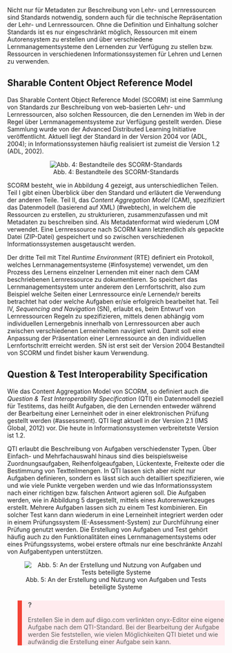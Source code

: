 <!-- filename: 03_Standards_fuer_Inhaltsformate.md -->
<!-- title: Standards für Inhaltsformate -->

Nicht nur für Metadaten zur Beschreibung von Lehr- und Lernressourcen sind Standards notwendig, sondern auch für die technische Repräsentation der Lehr- und Lernressourcen. Ohne die Definition und Einhaltung solcher Standards ist es nur eingeschränkt möglich, Ressourcen mit einem Autorensystem zu erstellen und über verschiedene Lernmanagementsysteme den Lernenden zur Verfügung zu stellen bzw. Ressourcen in verschiedenen Informationssystemen für Lehren und Lernen zu verwenden.

## Sharable Content Object Reference Model

Das Sharable Content Object Reference Model (SCORM) ist eine Sammlung von Standards zur Beschreibung von web-basierten Lehr- und Lernressourcen, also solchen Ressourcen, die den Lernenden im Web in der Regel über Lernmanagementsysteme zur Verfügung gestellt werden. Diese Sammlung wurde von der Advanced Distributed Learning Initiative veröffentlicht. Aktuell liegt der Standard in der Version 2004 vor (ADL, 2004); in Informationssystemen häufig realisiert ist zumeist die Version 1.2 (ADL, 2002).

<center><figure>
  <img src="https://raw.githubusercontent.com/ed-tech-at/L3T/refs/heads/main/10_Standards_fuer_Lehr-_und_Lerntechnologien/img/04_Bestandteile_des_SCORMStandards.jpg" alt="Abb. 4: Bestandteile des SCORM-Standards">
  <figcaption>Abb. 4: Bestandteile des SCORM-Standards</figcaption>
</figure></center>


SCORM besteht, wie in Abbildung 4 gezeigt, aus unterschiedlichen Teilen. Teil I gibt einen Überblick über den Standard und erläutert die Verwendung der anderen Teile. Teil II, das *Content Aggregation Model* (CAM), spezifiziert das Datenmodell (basierend auf XML) (#webtech), in welchem die Ressourcen zu erstellen, zu strukturieren, zusammenzufassen und mit Metadaten zu beschreiben sind. Als Metadatenformat wird wiederum LOM verwendet. Eine Lernressource nach SCORM kann letztendlich als gepackte Datei (ZIP-Datei) gespeichert und so zwischen verschiedenen Informationssystemen ausgetauscht werden.

Der dritte Teil mit Titel *Runtime Environment* (RTE) definiert ein Protokoll, welches Lernmanagementsysteme (#infosysteme) verwendet, um den Prozess des Lernens einzelner Lernenden mit einer nach dem CAM beschriebenen Lernressource zu dokumentieren. So speichert das Lernmanagementsystem unter anderem den Lernfortschritt, also zum Beispiel welche Seiten einer Lernressource ein/e Lernende/r bereits betrachtet hat oder welche Aufgaben er/sie erfolgreich bearbeitet hat. Teil IV, *Sequencing and Navigation* (SN), erlaubt es, beim Entwurf von Lernressourcen Regeln zu spezifizieren, mittels denen abhängig vom individuellen Lernergebnis innerhalb von Lernressourcen aber auch zwischen verschiedenen Lerneinheiten navigiert wird. Damit soll eine Anpassung der Präsentation einer Lernressource an den individuellen Lernfortschritt erreicht werden. SN ist erst seit der Version 2004 Bestandteil von SCORM und findet bisher kaum Verwendung.

## Question & Test Interoperability Specification

Wie das Content Aggregation Model von SCORM, so definiert auch die *Question & Test Interoperability Specification* (QTI) ein Datenmodell speziell für Testitems, das heißt Aufgaben, die den Lernenden entweder während der Bearbeitung einer Lerneinheit oder in einer elektronischen Prüfung gestellt werden (#assessment). QTI liegt aktuell in der Version 2.1 (IMS Global, 2012) vor. Die heute in Informationssystemen verbreitetste Version ist 1.2.

QTI erlaubt die Beschreibung von Aufgaben verschiedenster Typen. Über Einfach- und Mehrfachauswahl hinaus sind dies beispielsweise Zuordnungsaufgaben, Reihenfolgeaufgaben, Lückentexte, Freitexte oder die Bestimmung von Textteilmengen. In QTI lassen sich aber nicht nur Aufgaben definieren, sondern es lässt sich auch detailliert spezifizieren, wie und wie viele Punkte vergeben werden und wie das Informationssystem nach einer richtigen bzw. falschen Antwort agieren soll. Die Aufgaben werden, wie in Abbildung 5 dargestellt, mittels eines Autorenwerkzeuges erstellt. Mehrere Aufgaben lassen sich zu einem Test kombinieren. Ein solcher Test kann dann wiederum in eine Lerneinheit integriert werden oder in einem Prüfungssystem (E-Assessment-System) zur Durchführung einer Prüfung genutzt werden. Die Erstellung von Aufgaben und Test gehört häufig auch zu den Funktionalitäten eines Lernmanagementsystems oder eines Prüfungssystems, wobei erstere oftmals nur eine beschränkte Anzahl von Aufgabentypen unterstützen.

<center><figure>
  <img src="https://raw.githubusercontent.com/ed-tech-at/L3T/refs/heads/main/10_Standards_fuer_Lehr-_und_Lerntechnologien/img/05_An_der_Erstellung_und_Nutzung_von_Aufgaben_und_Tests_beteiligte_Systeme.jpg" alt="Abb. 5: An der Erstellung und Nutzung von Aufgaben und Tests beteiligte Systeme">
  <figcaption>Abb. 5: An der Erstellung und Nutzung von Aufgaben und Tests beteiligte Systeme</figcaption>
</figure></center>


<blockquote style="background: #FFEBEE; border-left: 10px solid #F44336">

### ?

Erstellen Sie in dem auf diigo.com verlinkten onyx-Editor eine eigene Aufgabe nach dem QTI-Standard. Bei der Bearbeitung der Aufgabe werden Sie feststellen, wie vielen Möglichkeiten QTI bietet und wie aufwändig die Erstellung einer Aufgabe sein kann.

</blockquote>
